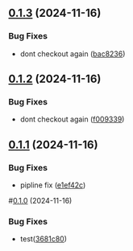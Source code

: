 ## [0.1.3](https://github.com/sergej-stk/notekeeper/compare/v0.1.2...v0.1.3) (2024-11-16)


### Bug Fixes

* dont checkout again ([bac8236](https://github.com/sergej-stk/notekeeper/commit/bac82369a7846313520c09b4ad75e056c1b5954d))



## [0.1.2](https://github.com/sergej-stk/notekeeper/compare/v0.1.1...v0.1.2) (2024-11-16)


### Bug Fixes

* dont checkout again ([f009339](https://github.com/sergej-stk/notekeeper/commit/f00933902697c00796ea4c16d65f290828d8ddbd))



## [0.1.1](https://github.com/sergej-stk/notekeeper/compare/v0.1.0...v0.1.1) (2024-11-16)


### Bug Fixes

* pipline fix ([e1ef42c](https://github.com/sergej-stk/notekeeper/commit/e1ef42cfd53fa00735e9247d82e3b90299a75124))



#[0.1.0](https://github.com/sergej-stk/notekeeper/compare/v0.0.2...v0.1.0) (2024-11-16)


### Bug Fixes

* test([3681c80](https://github.com/sergej-stk/notekeeper/commit/3681c8036e2346bc2f4fa50ef2d34c56dfdd0237))



